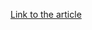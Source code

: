 [Link to the article](https://vmray.com/cyber-security-blog/gandcrab-ransomware-evolution-analysis/)

